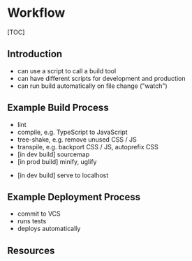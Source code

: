 # Workflow

[TOC]


<!-- ToDo: finish -->

## Introduction

- can use a script to call a build tool
- can have different scripts for development and production
- can run build automatically on file change ("watch")



## Example Build Process

- lint
- compile, e.g. TypeScript to JavaScript
- tree-shake, e.g. remove unused CSS / JS
- transpile, e.g. backport CSS / JS, autoprefix CSS
- [in dev build] sourcemap
- [in prod build] minify, uglify
<!-- todo: minify, uglify automatically done on static site host like Netlify? -->
- [in dev build] serve to localhost



## Example Deployment Process

- commit to VCS
- runs tests
- deploys automatically



## Resources